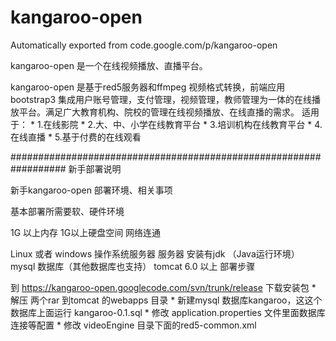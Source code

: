# kangaroo-open
Automatically exported from code.google.com/p/kangaroo-open



kangaroo-open 是一个在线视频播放、直播平台。

kangaroo-open 是基于red5服务器和ffmpeg 视频格式转换，前端应用bootstrap3 集成用户账号管理，支付管理，视频管理，教师管理为一体的在线播放平台。满足广大教育机构、院校的管理在线视频播放、在线直播的需求。 适用于： * 1.在线影院 * 2.大、中、小学在线教育平台 * 3.培训机构在线教育平台 * 4.在线直播 * 5.基于付费的在线观看



##################################################################
新手部署说明

新手kangaroo-open 部署环境、相关事项

基本部署所需要软、硬件环境

1G 以上内存
1G以上硬盘空间
网络连通

>

Linux 或者 windows 操作系统服务器
服务器 安装有jdk （Java运行环境）
mysql 数据库（其他数据库也支持）
tomcat 6.0 以上
部署步骤

到 https://kangaroo-open.googlecode.com/svn/trunk/release 下载安装包 * 解压 两个rar 到tomcat 的webapps 目录 * 新建mysql 数据库kangaroo，这这个数据库上面运行 kangaroo-0.1.sql * 修改 application.properties 文件里面数据库连接等配置 * 修改 videoEngine 目录下面的red5-common.xml

<bean id="streamFilenameGenerator" class="com.shshilan.red5.CustomFilenameGenerator">

<property name="recordPath" value="E:\test\">

</property>

<property name="playbackPath" value="E:\test\">

</property>

</bean>


